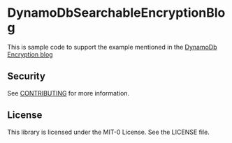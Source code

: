 # DynamoDbSearchableEncryptionBlog

This is sample code to support the example mentioned in the [DynamoDb Encryption blog](https://aws.amazon.com/blogs/security/how-to-use-aws-database-encryption-sdk-for-client-side-encryption-and-perform-searches-on-encrypted-attributes-in-dynamodb-tables/)


## Security

See [CONTRIBUTING](CONTRIBUTING.md#security-issue-notifications) for more information.

## License

This library is licensed under the MIT-0 License. See the LICENSE file.

